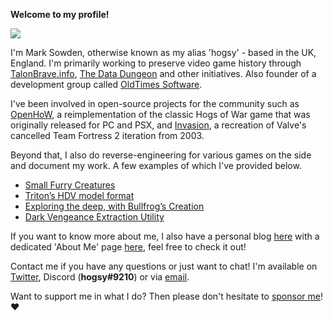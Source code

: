 **Welcome to my profile!**

![](https://github-profile-summary-cards.vercel.app/api/cards/profile-details?username=hogsy&theme=monokai)

I'm Mark Sowden, otherwise known as my alias 'hogsy' - based in the UK, England. I'm primarily working to preserve video game history through [TalonBrave.info](https://talonbrave.info/), [The Data Dungeon](https://thedatadungeon.com) and other initiatives. Also founder of a development group called [OldTimes Software](https://oldtimes-software.com/).

I've been involved in open-source projects for the community such as [OpenHoW](https://github.com/TalonBraveInfo/OpenHoW), a reimplementation of the classic Hogs of War game that was originally released for PC and PSX, and [Invasion](https://github.com/TalonBraveInfo/Invasion), a recreation of Valve's cancelled Team Fortress 2 iteration from 2003.

Beyond that, I also do reverse-engineering for various games on the side and document my work. A few examples of which I've provided below.

- [Small Furry Creatures](https://talonbrave.info/?p=2690)
- [Triton’s HDV model format](http://talonbrave.info/?p=1334)
- [Exploring the deep, with Bullfrog’s Creation](http://talonbrave.info/?p=1563)
- [Dark Vengeance Extraction Utility](http://talonbrave.info/?p=1614)

If you want to know more about me, I also have a personal blog [here](https://www.hogsy.me/) with a dedicated 'About Me' page [here](https://www.hogsy.me/p/about-me.html), feel free to check it out!

Contact me if you have any questions or just want to chat! I'm available on [Twitter](https://twitter.com/hogsy16), Discord (**hogsy#9210**) or via [email](mailto:hogsy@oldtimes-software.com).

Want to support me in what I do? Then please don't hesitate to [sponsor me](https://github.com/sponsors/hogsy)! ❤️
